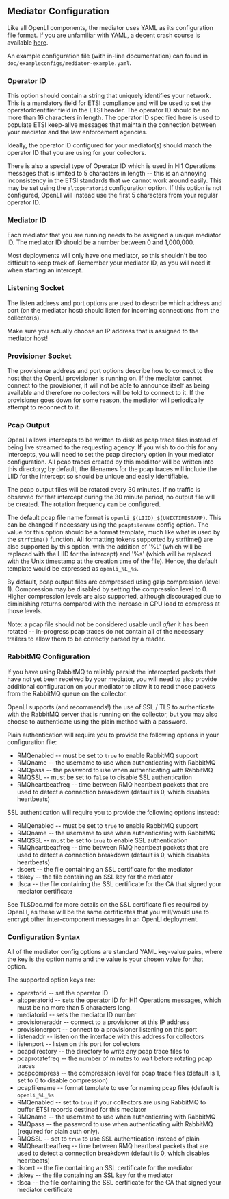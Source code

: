 ## Mediator Configuration

Like all OpenLI components, the mediator uses YAML as its configuration
file format. If you are unfamiliar with YAML, a decent crash course is
available [here](https://learnxinyminutes.com/docs/yaml/).

An example configuration file (with in-line documentation) can found in
`doc/exampleconfigs/mediator-example.yaml`.

### Operator ID
This option should contain a string that uniquely identifies your network.
This is a mandatory field for ETSI compliance and will be used to set the
operatorIdentifier field in the ETSI header. The operator ID should be no
more than 16 characters in length. The operator ID specified here is
used to populate ETSI keep-alive messages that maintain the connection
between your mediator and the law enforcement agencies.

Ideally, the operator ID configured for your mediator(s) should match
the operator ID that you are using for your collectors.

There is also a special type of Operator ID which is used in HI1 Operations
messages that is limited to 5 characters in length -- this is an annoying
inconsistency in the ETSI standards that we cannot work around easily. This
may be set using the `altoperatorid` configuration option. If this
option is not configured, OpenLI will instead use the first 5 characters from
your regular operator ID.

### Mediator ID
Each mediator that you are running needs to be assigned a unique mediator
ID. The mediator ID should be a number between 0 and 1,000,000.

Most deployments will only have one mediator, so this shouldn't be too
difficult to keep track of. Remember your mediator ID, as you will need
it when starting an intercept.

### Listening Socket
The listen address and port options are used to describe which address and
port (on the mediator host) should listen for incoming connections from the
collector(s).

Make sure you actually choose an IP address that is assigned to the mediator
host!

### Provisioner Socket
The provisioner address and port options describe how to connect to the
host that the OpenLI provisioner is running on. If the mediator cannot
connect to the provisioner, it will not be able to announce itself as being
available and therefore no collectors will be told to connect to it. If
the provisioner goes down for some reason, the mediator will periodically
attempt to reconnect to it.

### Pcap Output
OpenLI allows intercepts to be written to disk as pcap trace files instead
of being live streamed to the requesting agency. If you wish to do this for
any intercepts, you will need to set the pcap directory option in your
mediator configuration. All pcap traces created by this mediator will be
written into this directory; by default, the filenames for the pcap traces
will include the LIID for the intercept so should be unique and easily
identifiable.

The pcap output files will be rotated every 30 minutes. If no traffic is
observed for that intercept during the 30 minute period, no output file will
be created. The rotation frequency can be configured.

The default pcap file name format is `openli_$(LIID)_$(UNIXTIMESTAMP)`. This
can be changed if necessary using the `pcapfilename` config option. The value
for this option should be a format template, much like what is used by the
`strftime()` function. All formatting tokens supported by strftime() are also
supported by this option, with the addition of '%L' (which will be replaced
with the LIID for the intercept) and '%s' (which will be replaced with the
Unix timestamp at the creation time of the file). Hence, the default template
would be expressed as `openli_%L_%s`.

By default, pcap output files are compressed using gzip compression (level 1).
Compression may be disabled by setting the compression level to 0. Higher
compression levels are also supported, although discouraged due to diminishing
returns compared with the increase in CPU load to compress at those levels.

Note: a pcap file should not be considered usable until *after* it has been
rotated -- in-progress pcap traces do not contain all of the necessary
trailers to allow them to be correctly parsed by a reader.

### RabbitMQ Configuration
If you have using RabbitMQ to reliably persist the intercepted packets that
have not yet been received by your mediator, you will need to also provide
additional configuration on your mediator to allow it to read those packets
from the RabbitMQ queue on the collector.

OpenLI supports (and recommends!) the use of SSL / TLS to authenticate with the
RabbitMQ server that is running on the collector, but you may also choose to
authenticate using the plain method with a password.

Plain authentication will require you to provide the following options in your
configuration file:

* RMQenabled       -- must be set to `true` to enable RabbitMQ support
* RMQname          -- the username to use when authenticating with RabbitMQ
* RMQpass          -- the password to use when authenticating with RabbitMQ
* RMQSSL           -- must be set to `false` to disable SSL authentication
* RMQheartbeatfreq -- time between RMQ heartbeat packets that are used to
                      detect a connection breakdown (default is 0, which
                      disables heartbeats)

SSL authentication will require you to provide the following options instead:

* RMQenabled       -- must be set to `true` to enable RabbitMQ support
* RMQname          -- the username to use when authenticating with RabbitMQ
* RMQSSL           -- must be set to `true` to enable SSL authentication
* RMQheartbeatfreq -- time between RMQ heartbeat packets that are used to
                      detect a connection breakdown (default is 0, which
                      disables heartbeats)
* tlscert          -- the file containing an SSL certificate for the mediator
* tlskey           -- the file containing an SSL key for the mediator
* tlsca            -- the file containing the SSL certificate for the CA that
                      signed your mediator certificate

See TLSDoc.md for more details on the SSL certificate files required by
OpenLI, as these will be the same certificates that you will/would use to
encrypt other inter-component messages in an OpenLI deployment.

### Configuration Syntax
All of the mediator config options are standard YAML key-value pairs, where
the key is the option name and the value is your chosen value for that option.

The supported option keys are:
* operatorid       -- set the operator ID
* altoperatorid    -- sets the operator ID for HI1 Operations messages, which
                      must be no more than 5 characters long.
* mediatorid       -- sets the mediator ID number
* provisioneraddr  -- connect to a provisioner at this IP address
* provisionerport  -- connect to a provisioner listening on this port
* listenaddr       -- listen on the interface with this address for collectors
* listenport       -- listen on this port for collectors
* pcapdirectory    -- the directory to write any pcap trace files to
* pcaprotatefreq   -- the number of minutes to wait before rotating pcap traces
* pcapcompress     -- the compression level for pcap trace files (default is 1,                       set to 0 to disable compression)
* pcapfilename     -- format template to use for naming pcap files (default is
                      `openli_%L_%s`
* RMQenabled       -- set to `true` if your collectors are using RabbitMQ
                      to buffer ETSI records destined for this mediator
* RMQname          -- the username to use when authenticating with RabbitMQ
* RMQpass          -- the password to use when authenticating with RabbitMQ
                      (required for plain auth only).
* RMQSSL           -- set to `true` to use SSL authentication instead of plain
* RMQheartbeatfreq -- time between RMQ heartbeat packets that are used to
                      detect a connection breakdown (default is 0, which
                      disables heartbeats)
* tlscert          -- the file containing an SSL certificate for the mediator
* tlskey           -- the file containing an SSL key for the mediator
* tlsca            -- the file containing the SSL certificate for the CA that
                      signed your mediator certificate

